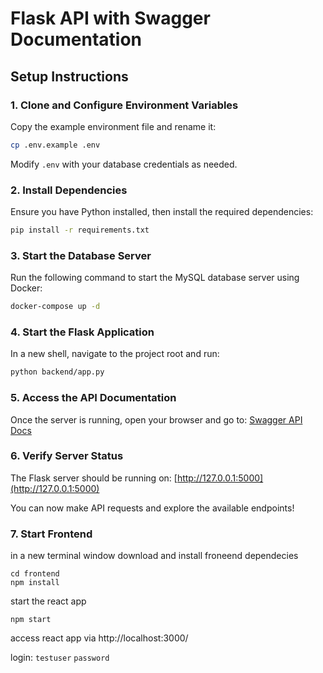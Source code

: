 # Flask API with Swagger Documentation

## Setup Instructions

### 1. Clone and Configure Environment Variables
Copy the example environment file and rename it:
```sh
cp .env.example .env
```
Modify `.env` with your database credentials as needed.

### 2. Install Dependencies
Ensure you have Python installed, then install the required dependencies:
```sh
pip install -r requirements.txt
```

### 3. Start the Database Server
Run the following command to start the MySQL database server using Docker:
```sh
docker-compose up -d
```

### 4. Start the Flask Application
In a new shell, navigate to the project root and run:
```sh
python backend/app.py
```

### 5. Access the API Documentation
Once the server is running, open your browser and go to:
[Swagger API Docs](http://localhost:5000/apidocs/#/)

### 6. Verify Server Status
The Flask server should be running on:
[http://127.0.0.1:5000](http://127.0.0.1:5000)

You can now make API requests and explore the available endpoints!

### 7. Start Frontend
in a new terminal window download and install froneend dependecies
```
cd frontend
npm install
```
start the react app
```
npm start
```

access react app via http://localhost:3000/

login:
`testuser`
`password`
